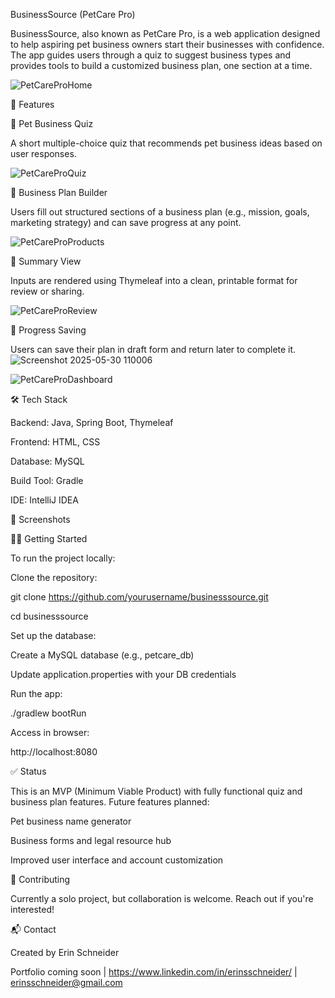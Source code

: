 BusinessSource (PetCare Pro)

BusinessSource, also known as PetCare Pro, is a web application designed to help aspiring pet business owners start their businesses with confidence. The app guides users through a quiz to suggest business types and provides tools to build a customized business plan, one section at a time.

![PetCareProHome](https://github.com/user-attachments/assets/336542d7-4243-40a8-98e8-87a29407e50b)


🚀 Features

🐾 Pet Business Quiz

A short multiple-choice quiz that recommends pet business ideas based on user responses.


![PetCareProQuiz](https://github.com/user-attachments/assets/439ad8b3-62b7-4763-98a1-e554548a253b)

📝 Business Plan Builder

Users fill out structured sections of a business plan (e.g., mission, goals, marketing strategy) and can save progress at any point.


![PetCareProProducts](https://github.com/user-attachments/assets/464cd530-ef3f-4f8c-bef5-f85fb1c03cc0)


📄 Summary View

Inputs are rendered using Thymeleaf into a clean, printable format for review or sharing.

![PetCareProReview](https://github.com/user-attachments/assets/de0d62c9-3ede-4748-8349-707283fd6db9)

💾 Progress Saving

Users can save their plan in draft form and return later to complete it.
![Screenshot 2025-05-30 110006](https://github.com/user-attachments/assets/ae826f12-ee1f-4781-8f53-eca6446a767c)


![PetCareProDashboard](https://github.com/user-attachments/assets/9a1c3c70-a05d-4d90-8a3a-64ed24a0a5b6)


🛠 Tech Stack

Backend: Java, Spring Boot, Thymeleaf

Frontend: HTML, CSS

Database: MySQL

Build Tool: Gradle

IDE: IntelliJ IDEA

📸 Screenshots


🧑‍💻 Getting Started

To run the project locally:


Clone the repository:

git clone https://github.com/yourusername/businesssource.git

cd businesssource


Set up the database:

Create a MySQL database (e.g., petcare_db)

Update application.properties with your DB credentials

Run the app:

./gradlew bootRun

Access in browser:

http://localhost:8080

✅ Status

This is an MVP (Minimum Viable Product) with fully functional quiz and business plan features. Future features planned:

Pet business name generator

Business forms and legal resource hub

Improved user interface and account customization

🤝 Contributing

Currently a solo project, but collaboration is welcome. Reach out if you're interested!

📬 Contact

Created by Erin Schneider

Portfolio coming soon | https://www.linkedin.com/in/erinsschneider/ | erinsschneider@gmail.com

